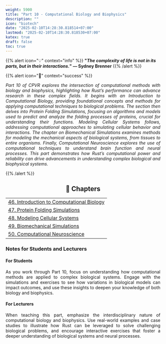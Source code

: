 ```yaml
---
weight: 5900
title: "Part 10 - Computational Biology and Biophysics"
description: ""
icon: "biotech"
date: "2025-02-10T14:28:30.818514+07:00"
lastmod: "2025-02-10T14:28:30.818530+07:00"
katex: true
draft: false
toc: true
---
```


{{% alert icon="💡" context="info" %}}
<strong>"<em>The complexity of life is not in its parts, but in their interactions.</em>" — Sydney Brenner</strong>
{{% /alert %}}

{{% alert icon="📘" context="success" %}}
<p style="text-align: justify;">
<em>Part 10 of CPVR explores the intersection of computational methods with biology and biophysics, highlighting how Rust’s performance can advance research in these complex fields. It begins with an Introduction to Computational Biology, providing foundational concepts and methods for applying computational techniques to biological problems. The section then delves into Protein Folding Simulations, focusing on algorithms and models used to predict and analyze the folding processes of proteins, crucial for understanding their functions. Modeling Cellular Systems follows, addressing computational approaches to simulating cellular behavior and interactions. The chapter on Biomechanical Simulations examines methods for modeling the mechanical aspects of biological systems, from tissues to entire organisms. Finally, Computational Neuroscience explores the use of computational techniques to understand brain function and neural processes. This part demonstrates how Rust’s computational power and reliability can drive advancements in understanding complex biological and biophysical systems.</em>
</p>
{{% /alert %}}

<center>

## **🧠 Chapters**

</center>

<div class="container mt-4">
  <div class="row">
    <div class="col-md-12">
      <table class="table table-hover">
        <tbody>
          <tr>
            <td><a href="/docs/part-x/chapter-46/" class="text-decoration-none">46. Introduction to Computational Biology</a></td>
          </tr>
          <tr>
            <td><a href="/docs/part-x/chapter-47/" class="text-decoration-none">47. Protein Folding Simulations</a></td>
          </tr>
          <tr>
            <td><a href="/docs/part-x/chapter-48/" class="text-decoration-none">48. Modeling Cellular Systems</a></td>
          </tr>
          <tr>
            <td><a href="/docs/part-x/chapter-49/" class="text-decoration-none">49. Biomechanical Simulations</a></td>
          </tr>
          <tr>
            <td><a href="/docs/part-x/chapter-50/" class="text-decoration-none">50. Computational Neuroscience</a></td>
          </tr>
        </tbody>
      </table>
    </div>
  </div>
</div>

### Notes for Students and Lecturers

<div class="container mt-4">
  <div class="row">
    <div class="col-md-6">
      <h4 class="text-primary">For Students</h4>
      <p style="text-align: justify;">
        As you work through Part 10, focus on understanding how computational methods are applied to complex biological systems. Engage with the simulations and exercises to see how variations in biological models can impact outcomes, and use these insights to deepen your knowledge of both biology and biophysics.
      </p>
    </div>
    <div class="col-md-6">
      <h4 class="text-success">For Lecturers</h4>
      <p style="text-align: justify;">
        When teaching this part, emphasize the interdisciplinary nature of computational biology and biophysics. Use real-world examples and case studies to illustrate how Rust can be leveraged to solve challenging biological problems, and encourage interactive exercises that foster a deeper understanding of biological systems and neural processes.
      </p>
    </div>
  </div>
</div>
